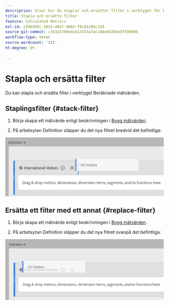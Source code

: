 ```yaml
---
description: Visar hur du staplar och ersätter filter i verktyget för beräkning av mätvärden.
title: Stapla och ersätta filter
feature: Calculated Metrics
exl-id: a396599c-2033-40a7-90b5-f9c84106c328
source-git-commit: c343a729de4cb13473a7acc04e837b5e5f69809b
workflow-type: tm+mt
source-wordcount: '111'
ht-degree: 0%

---
```


# Stapla och ersätta filter

Du kan stapla och ersätta filter i verktyget Beräknade mätvärden.

## Staplingsfilter {#stack-filter}

1. Börja skapa ett mätvärde enligt beskrivningen i [Bygg mätvärden](/help/components/calc-metrics/cm-workflow/cm-build-metrics.md).

1. På arbetsytan Definition släpper du det nya filtret bredvid det befintliga:

![Definitionsyta som visar måtten för amerikanska besökare som släppts bredvid de befintliga internationella besökarna.](assets/cm_stack_seg.png)

## Ersätta ett filter med ett annat {#replace-filter}

1. Börja skapa ett mätvärde enligt beskrivningen i [Bygg mätvärden](/help/components/calc-metrics/cm-workflow/cm-build-metrics.md).

1. På arbetsytan Definition släpper du det nya filtret ovanpå det befintliga:

![Definitionsyta som visar de amerikanska besökarna ovanpå de internationella besökarnas mätvärden.](assets/cm_replace_seg.png)
